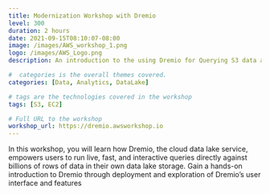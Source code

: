```yaml
---
title: Modernization Workshop with Dremio
level: 300
duration: 2 hours
date: 2021-09-15T08:10:07-08:00
image: /images/AWS_workshop_1.png
logo: /images/AWS_Logo.png
description: An introduction to the using Dremio for Querying S3 data and visualizing it

#  categories is the overall themes covered. 
categories: [Data, Analytics, DataLake]

# tags are the technologies covered in the workshop
tags: [S3, EC2]

# Full URL to the workshop
workshop_url: https://dremio.awsworkshop.io
---
```

In this workshop, you will learn how Dremio, the cloud data lake service, empowers users to run live, fast, and interactive queries directly against billions of rows of data in their own data lake storage. Gain a hands-on introduction to Dremio through deployment and exploration of Dremio’s user interface and features